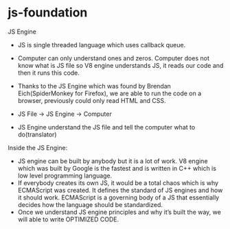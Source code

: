 # js-foundation

JS Engine
* JS is single threaded language which uses callback queue.
*  Computer can only understand ones and zeros. Computer does not know what is JS file so V8 engine understands JS, it reads our code and then it runs this code.
*  Thanks to the JS Engine which was found by Brendan Eich(SpiderMonkey for Firefox), we are able to run the code on a browser, previously could only read HTML and CSS.

* JS File        ->         JS Engine        ->          Computer

*  JS Engine understand the JS file and tell the computer what to do(translator)

Inside the JS Engine:

* JS engine can be built by anybody but it is a lot of work. V8 engine which was built by Google is the fastest and is written in C++ which is low level programming language.
* If everybody creates its own JS, it would be a total chaos which is why ECMAScript was created. It defines the standard of JS engines and how it should work. ECMAScript is a governing body of a JS that essentially decides how the language should be standardized.
* Once we understand JS engine principles and why it’s built the way, we will able to write OPTIMIZED CODE.